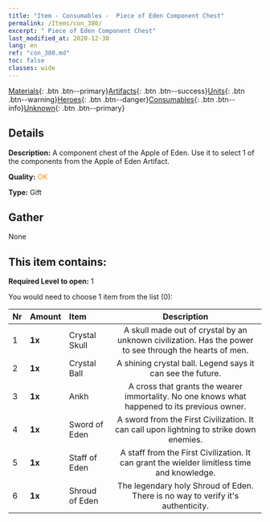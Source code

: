 ```yaml
---
title: "Item - Consumables -  Piece of Eden Component Chest"
permalink: /Items/con_380/
excerpt: " Piece of Eden Component Chest"
last_modified_at: 2020-12-30
lang: en
ref: "con_380.md"
toc: false
classes: wide
---
```

 [Materials](/Items/){: .btn .btn--primary}[Artifacts](/Items/Artifacts/){: .btn .btn--success}[Units](/Items/Units/){: .btn .btn--warning}[Heroes](/Items/Heroes/){: .btn .btn--danger}[Consumables](/Items/Consumables/){: .btn .btn--info}[Unknown](/Items/Unknown/){: .btn .btn--primary}

## Details
 **Description:** A component chest of the Apple of Eden. Use it to select 1 of the components from the Apple of Eden Artifact.

 **Quality:** <span style="color: #FF8C00">OK</span>

 **Type:** Gift

## Gather

  None

## This item contains:

 **Required Level to open:** 1

 You would need to choose 1 item from the list (0):

  | Nr | Amount |     Item    | Description |
  |:---|:-------|:------------|:-----------:|
  | 1 |  **1x** | Crystal Skull | A skull made out of crystal by an unknown civilization. Has the power to see through the hearts of men.  | 
  | 2 |  **1x** | Crystal Ball | A shining crystal ball. Legend says it can see the future.  | 
  | 3 |  **1x** | Ankh | A cross that grants the wearer immortality. No one knows what happened to its previous owner.  | 
  | 4 |  **1x** | Sword of Eden | A sword from the First Civilization. It can call upon lightning to strike down enemies.  | 
  | 5 |  **1x** | Staff of Eden | A staff from the First Civilization. It can grant the wielder limitless time and knowledge.  | 
  | 6 |  **1x** | Shroud of Eden | The legendary holy Shroud of Eden. There is no way to verify it's authenticity.  | 

